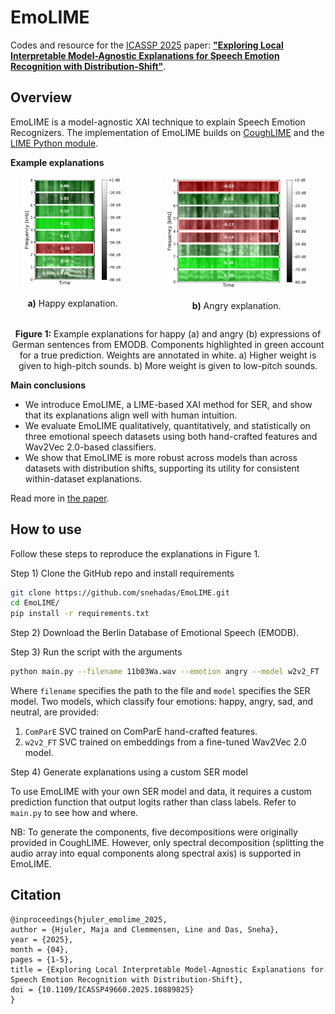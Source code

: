 # EmoLIME

Codes and resource for the [ICASSP 2025](https://2025.ieeeicassp.org/) paper: [**"Exploring Local Interpretable Model-Agnostic Explanations for Speech Emotion Recognition with
Distribution-Shift"**](https://arxiv.org/abs/2504.05368).

## Overview

EmoLIME is a model-agnostic XAI technique to explain Speech Emotion Recognizers.
The implementation of EmoLIME builds on [CoughLIME](https://github.com/glam-imperial/CoughLIME) and the [LIME Python module](https://github.com/marcotcr/lime).

**Example explanations**

<div style="display: flex; justify-content: space-between; align-items: flex-start;">

  <div style="flex: 7; margin-right: 10px; text-align: center;">
    <img src="figures/10b01Fa_example.png" alt="Figure 1" style="width: 80%;">
    <p><strong>a)</strong> Happy explanation.</p>
  </div>

  <div style="flex: 10; margin-left: 10px; text-align: center;">
    <img src="figures/11b03Wa_example.png" alt="Figure 2" style="width: 80%;">
    <p><strong>b)</strong> Angry explanation.</p>
  </div>

</div>
<p style="text-align: center;"><strong>Figure 1:</strong> Example explanations for happy (a) and angry (b) expressions of German sentences from EMODB. 
Components highlighted in green account for a true prediction. Weights are annotated in white.
a) Higher weight is given to high-pitch sounds. b) More weight is given to low-pitch sounds.</p>

**Main conclusions**
- We introduce EmoLIME, a LIME-based XAI method for SER, and show that its explanations align well with human intuition.
- We evaluate EmoLIME qualitatively, quantitatively, and statistically on three emotional speech datasets using both hand-crafted features and Wav2Vec 2.0-based classifiers.
- We show that EmoLIME is more robust across models than across datasets with distribution shifts, supporting its utility for consistent within-dataset explanations.

Read more in [the paper](https://arxiv.org/abs/2504.05368).

## How to use

Follow these steps to reproduce the explanations in Figure 1.

Step 1) Clone the GitHub repo and install requirements
```bash
git clone https://github.com/snehadas/EmoLIME.git
cd EmoLIME/
pip install -r requirements.txt
```  
Step 2) Download the Berlin Database of Emotional Speech (EMODB).

Step 3) Run the script with the arguments
```bash
python main.py --filename 11b03Wa.wav --emotion angry --model w2v2_FT
```
Where `filename` specifies the path to the file and `model` specifies the SER model.
Two models, which classify four emotions: happy, angry, sad, and neutral, are provided:
1. `ComParE` SVC trained on ComParE hand-crafted features.
2. `w2v2_FT` SVC trained on embeddings from a fine-tuned Wav2Vec 2.0 model.

Step 4) Generate explanations using a custom SER model

To use EmoLIME with your own SER model and data, it requires a custom prediction function that output logits rather than class labels.
Refer to `main.py` to see how and where.

NB: To generate the components, five decompositions were originally provided in CoughLIME.
However, only spectral decomposition (splitting the audio array into equal components along spectral axis) is supported in EmoLIME.




## Citation

```
@inproceedings{hjuler_emolime_2025,
author = {Hjuler, Maja and Clemmensen, Line and Das, Sneha},
year = {2025},
month = {04},
pages = {1-5},
title = {Exploring Local Interpretable Model-Agnostic Explanations for Speech Emotion Recognition with Distribution-Shift},
doi = {10.1109/ICASSP49660.2025.10889825}
}
```